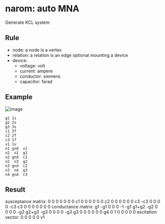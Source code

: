 # narom: auto MNA
Generate KCL system

## Rule
* node: a node is a vertex
* relation: a relation is an edge optional mounting a device 
* device: 
	* voltage: volt
	* current: ampere
	* conductor: siemens
	* capacitor: farad 

## Example 
![image](https://github.com/superpi15/narom/rc.png)

	g1 1s
	g2 2s
	g3 3s
	c1 3f
	c2 2f
	c3 1f
	v1 1v
	n1 gnd  v1
	n2  n1  g1
	n2 gnd  c1
	n2  n3  g2
	n3 gnd  c2
	n3  n4  g3
	n4 gnd  c3
## Result
susceptance matrix: 
	          0          0          0          0          0          0
	          0         c1          0          0          0          0
	          0          0         c2          0          0          0
	          0          0          0         c3        -c3          0
	          0          0          0        -c3         c3          0
	          0          0          0          0          0          0
	conductance matrix: 
	         g1        -g1          0          0          0         -1
	        -g1      g1+g2        -g2          0          0          0
	          0        -g2      g2+g3        -g3          0          0
	          0          0        -g3         g3          0          0
	          0          0          0          0         g4          0
	          1          0          0          0          0          0
	excitation vector: 
	          0          0          0          0          0         v1